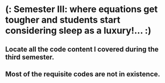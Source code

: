 # (: Semester III: where equations get tougher and students start considering sleep as a luxury!... :) 
## Locate all the code content I covered during the third semester.
## Most of the requisite codes are not in existence.
